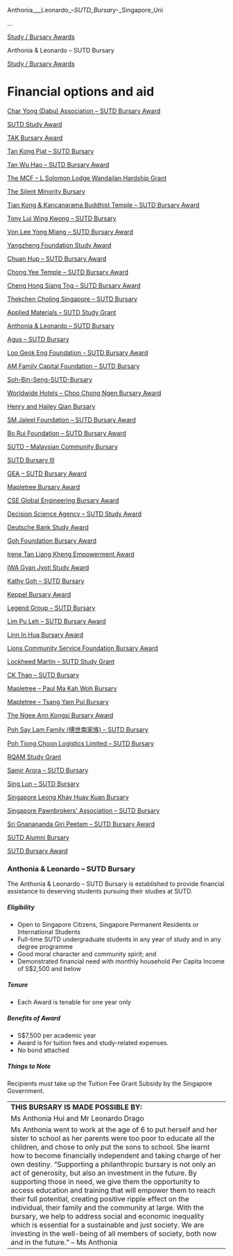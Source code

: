 Anthonia___Leonardo_–_SUTD_Bursary_-_Singapore_Uni



…

 [Study / Bursary Awards](/admissions/undergraduate/financing-options-and-aid/financial-aid/study-bursary-awards) 

Anthonia & Leonardo – SUTD Bursary

[Study / Bursary Awards](https://www.sutd.edu.sg/admissions/undergraduate/financing-options-and-aid/financial-aid/study-bursary-awards)

Financial options and aid
=========================

[Char Yong (Dabu) Association – SUTD Bursary Award](/admissions/undergraduate/financing-options-and-aid/financial-aid/study-bursary-awards/char-yong-dabu-association-sutd-bursary-award/#tabs)

[SUTD Study Award](/admissions/undergraduate/financing-options-and-aid/financial-aid/study-bursary-awards/sutd-study-award/#tabs)

[TAK Bursary Award](/admissions/undergraduate/financing-options-and-aid/financial-aid/study-bursary-awards/tak-bursary-award/#tabs)

[Tan Kong Piat – SUTD Bursary](/admissions/undergraduate/financing-options-and-aid/financial-aid/study-bursary-awards/tan-kong-piat-sutd-bursary/#tabs)

[Tan Wu Hao – SUTD Bursary Award](/admissions/undergraduate/financing-options-and-aid/financial-aid/study-bursary-awards/tan-wu-hao-sutd-bursary-award/#tabs)

[The MCF – L Solomon Lodge Wandailan Hardship Grant](/admissions/undergraduate/financing-options-and-aid/financial-aid/study-bursary-awards/the-mcf-l-solomon-lodge-wandailan-hardship-grant/#tabs)

[The Silent Minority Bursary](/admissions/undergraduate/financing-options-and-aid/financial-aid/study-bursary-awards/the-silent-minority-bursary/#tabs)

[Tian Kong & Kancanarama Buddhist Temple – SUTD Bursary Award](/admissions/undergraduate/financing-options-and-aid/financial-aid/study-bursary-awards/tian-kong-kancanarama-buddhist-temple-sutd-bursary-award/#tabs)

[Tony Lui Wing Kwong – SUTD Bursary](/admissions/undergraduate/financing-options-and-aid/financial-aid/study-bursary-awards/tony-lui-wing-kwong-sutd-bursary/#tabs)

[Von Lee Yong Miang – SUTD Bursary Award](/admissions/undergraduate/financing-options-and-aid/financial-aid/study-bursary-awards/von-lee-yong-miang-sutd-bursary-award/#tabs)

[Yangzheng Foundation Study Award](/admissions/undergraduate/financing-options-and-aid/financial-aid/study-bursary-awards/yangzheng-foundation-study-award/#tabs)

[Chuan Hup – SUTD Bursary Award](/admissions/undergraduate/financing-options-and-aid/financial-aid/study-bursary-awards/chuan-hup-sutd-bursary-award/#tabs)

[Chong Yee Temple – SUTD Bursary Award](/admissions/undergraduate/financing-options-and-aid/financial-aid/study-bursary-awards/chong-yee-temple-sutd-bursary-award/#tabs)

[Cheng Hong Siang Tng – SUTD Bursary Award](/admissions/undergraduate/financing-options-and-aid/financial-aid/study-bursary-awards/cheng-hong-siang-tng-sutd-bursary-award/#tabs)

[Thekchen Choling Singapore – SUTD Bursary](/admissions/undergraduate/financing-options-and-aid/financial-aid/study-bursary-awards/thekchen-choling-singapore-sutd-bursary/#tabs)

[Applied Materials – SUTD Study Grant](/admissions/undergraduate/financing-options-and-aid/financial-aid/study-bursary-awards/applied-materials-sutd-study-grant/#tabs)

[Anthonia & Leonardo – SUTD Bursary](/admissions/undergraduate/financing-options-and-aid/financial-aid/study-bursary-awards/anthonia-leonardo-sutd-bursary/#tabs)

[Agus – SUTD Bursary](/admissions/undergraduate/financing-options-and-aid/financial-aid/study-bursary-awards/agus-sutd-bursary/#tabs)

[Loo Geok Eng Foundation – SUTD Bursary Award](/admissions/undergraduate/financing-options-and-aid/financial-aid/study-bursary-awards/financial-aid-loo-geok-eng-foundation-sutd-bursary-award/#tabs)

[AM Family Capital Foundation – SUTD Bursary](/admissions/undergraduate/financing-options-and-aid/financial-aid/study-bursary-awards/am-family-capital-foundation-sutd-bursary/#tabs)

[Soh-Bin-Seng-SUTD-Bursary](/admissions/undergraduate/financing-options-and-aid/financial-aid/study-bursary-awards/soh-bin-seng-sutd-bursary/#tabs)

[Worldwide Hotels – Choo Chong Ngen Bursary Award](/admissions/undergraduate/financing-options-and-aid/financial-aid/study-bursary-awards/worldwide-hotels-choo-chong-ngen-bursary-award/#tabs)

[Henry and Hailey Qian Bursary](/admissions/undergraduate/financing-options-and-aid/financial-aid/study-bursary-awards/henry-and-hailey-qian-bursary/#tabs)

[SM Jaleel Foundation – SUTD Bursary Award](/admissions/undergraduate/financing-options-and-aid/financial-aid/study-bursary-awards/sm-jaleel-foundation-sutd-bursary-award/#tabs)

[Bo Rui Foundation – SUTD Bursary Award](/admissions/undergraduate/financing-options-and-aid/financial-aid/study-bursary-awards/bo-rui-foundation-sutd-bursary-award/#tabs)

[SUTD – Malaysian Community Bursary](/admissions/undergraduate/financing-options-and-aid/financial-aid/study-bursary-awards/sutd-malaysian-community-bursary/#tabs)

[SUTD Bursary III](/admissions/undergraduate/financing-options-and-aid/financial-aid/study-bursary-awards/sutd-bursary-iii/#tabs)

[GEA – SUTD Bursary Award](/admissions/undergraduate/financing-options-and-aid/financial-aid/study-bursary-awards/gea-sutd-bursary-award/#tabs)

[Mapletree Bursary Award](/admissions/undergraduate/financing-options-and-aid/financial-aid/study-bursary-awards/mapletree-bursary-award/#tabs)

[CSE Global Engineering Bursary Award](/admissions/undergraduate/financing-options-and-aid/financial-aid/study-bursary-awards/cse-global-engineering-bursary-award/#tabs)

[Decision Science Agency – SUTD Study Award](/admissions/undergraduate/financing-options-and-aid/financial-aid/study-bursary-awards/decision-science-agency-sutd-study-award/#tabs)

[Deutsche Bank Study Award](/admissions/undergraduate/financing-options-and-aid/financial-aid/study-bursary-awards/deutsche-bank-study-award/#tabs)

[Goh Foundation Bursary Award](/admissions/undergraduate/financing-options-and-aid/financial-aid/study-bursary-awards/goh-foundation-bursary-award/#tabs)

[Irene Tan Liang Kheng Empowerment Award](/admissions/undergraduate/financing-options-and-aid/financial-aid/study-bursary-awards/irene-tan-liang-kheng-empowerment-award/#tabs)

[IWA Gyan Jyoti Study Award](/admissions/undergraduate/financing-options-and-aid/financial-aid/study-bursary-awards/iwa-gyan-jyoti-study-award/#tabs)

[Kathy Goh – SUTD Bursary](/admissions/undergraduate/financing-options-and-aid/financial-aid/study-bursary-awards/kathy-goh-sutd-bursary/#tabs)

[Keppel Bursary Award](/admissions/undergraduate/financing-options-and-aid/financial-aid/study-bursary-awards/keppel-bursary-award/#tabs)

[Legend Group – SUTD Bursary](/admissions/undergraduate/financing-options-and-aid/financial-aid/study-bursary-awards/legend-group-sutd-bursary/#tabs)

[Lim Pu Leh – SUTD Bursary Award](/admissions/undergraduate/financing-options-and-aid/financial-aid/study-bursary-awards/lim-pu-leh-sutd-bursary-award/#tabs)

[Linn In Hua Bursary Award](/admissions/undergraduate/financing-options-and-aid/financial-aid/study-bursary-awards/linn-in-hua-bursary-award/#tabs)

[Lions Community Service Foundation Bursary Award](/admissions/undergraduate/financing-options-and-aid/financial-aid/study-bursary-awards/lions-community-service-foundation-bursary-award/#tabs)

[Lockheed Martin – SUTD Study Grant](/admissions/undergraduate/financing-options-and-aid/financial-aid/study-bursary-awards/lockheed-martin-sutd-study-grant/#tabs)

[CK Than – SUTD Bursary](/admissions/undergraduate/financing-options-and-aid/financial-aid/study-bursary-awards/ck-than-sutd-bursary/#tabs)

[Mapletree – Paul Ma Kah Woh Bursary](/admissions/undergraduate/financing-options-and-aid/financial-aid/study-bursary-awards/mapletree-paul-ma-kah-woh-bursary/#tabs)

[Mapletree – Tsang Yam Pui Bursary](/admissions/undergraduate/financing-options-and-aid/financial-aid/study-bursary-awards/mapletree-tsang-yam-pui-bursary/#tabs)

[The Ngee Ann Kongsi Bursary Award](/admissions/undergraduate/financing-options-and-aid/financial-aid/study-bursary-awards/the-ngee-ann-kongsi-bursary-award/#tabs)

[Poh Say Lam Family (傅世南家族) – SUTD Bursary](/admissions/undergraduate/financing-options-and-aid/financial-aid/study-bursary-awards/poh-say-lam-family-%e5%82%85%e4%b8%96%e5%8d%97%e5%ae%b6%e6%97%8f-sutd-bursary/#tabs)

[Poh Tiong Choon Logistics Limited – SUTD Bursary](/admissions/undergraduate/financing-options-and-aid/financial-aid/study-bursary-awards/poh-tiong-choon-logistics-limited-sutd-bursary/#tabs)

[RQAM Study Grant](/admissions/undergraduate/financing-options-and-aid/financial-aid/study-bursary-awards/rqam-study-grant/#tabs)

[Samir Arora – SUTD Bursary](/admissions/undergraduate/financing-options-and-aid/financial-aid/study-bursary-awards/samir-arora-sutd-bursary/#tabs)

[Sing Lun – SUTD Bursary](/admissions/undergraduate/financing-options-and-aid/financial-aid/study-bursary-awards/sing-lun-sutd-bursary/#tabs)

[Singapore Leong Khay Huay Kuan Bursary](/admissions/undergraduate/financing-options-and-aid/financial-aid/study-bursary-awards/singapore-leong-khay-huay-kuan-bursary/#tabs)

[Singapore Pawnbrokers' Association – SUTD Bursary](/admissions/undergraduate/financing-options-and-aid/financial-aid/study-bursary-awards/singapore-pawnbrokers-association-sutd-bursary/#tabs)

[Sri Gnanananda Giri Peetam – SUTD Bursary Award](/admissions/undergraduate/financing-options-and-aid/financial-aid/study-bursary-awards/sri-gnanananda-giri-peetam-sutd-bursary-award/#tabs)

[SUTD Alumni Bursary](/admissions/undergraduate/financing-options-and-aid/financial-aid/study-bursary-awards/sutd-alumni-bursary/#tabs)

[SUTD Bursary Award](/admissions/undergraduate/financing-options-and-aid/financial-aid/study-bursary-awards/sutd-bursary-award/#tabs)

### **Anthonia & Leonardo – SUTD Bursary**




The Anthonia & Leonardo – SUTD Bursary is established to provide financial assistance to deserving students pursuing their studies at SUTD.






##### **Eligibility**




* Open to Singapore Citizens, Singapore Permanent Residents or International Students
* Full-time SUTD undergraduate students in any year of study and in any degree programme
* Good moral character and community spirit; and
* Demonstrated financial need with monthly household Per Capita Income of S$2,500 and below




##### **Tenure**




* Each Award is tenable for one year only




##### **Benefits of Award**




* S$7,500 per academic year
* Award is for tuition fees and study-related expenses.
* No bond attached




##### **Things to Note**




Recipients must take up the Tuition Fee Grant Subsidy by the Singapore Government.




|  |
| --- |
| **THIS BURSARY IS MADE POSSIBLE BY:** |
| Ms Anthonia Hui and Mr Leonardo Drago |
| Ms Anthonia went to work at the age of 6 to put herself and her sister to school as her parents were too poor to educate all the children, and chose to only put the sons to school. She learnt how to become financially independent and taking charge of her own destiny.   “Supporting a philanthropic bursary is not only an act of generosity, but also an investment in the future. By supporting those in need, we give them the opportunity to access education and training that will empower them to reach their full potential, creating positive ripple effect on the individual, their family and the community at large. With the bursary, we help to address social and economic inequality which is essential for a sustainable and just society. We are investing in the well-being of all members of society, both now and in the future.” – Ms Anthonia |

